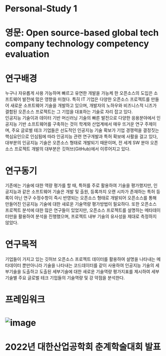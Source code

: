 # Personal-Study 1
# 영문: Open source-based global tech company technology competency evaluation

# 연구배경
누구나 자유롭게 사용 가능하며 빠르고 유연한 개발을 가능케 한 오픈소스의 
도입은 소프트웨어 발전에 많은 영향을 미쳤다. 특히 IT 기업은 다양한 오픈소스
프로젝트를 만들어 새로운 소프트웨어 기술을 개발하고 있으며, 개발자의 노하우와 비즈니스적 니즈가 결합된 오픈소스 프로젝트는 그 기업을 대표하는 기술로 자리 잡고 있다.  
인공지능 기술이과 데이터 기반 머신러닝 기술의 빠른 발전으로 다양한 응용분야에서 인공지능 기반 소프트웨어를 구축하는 것이 학계와 산업계에서 매우 뜨거운 연구 주제이며, 주요 글로벌 테크 기업들은 선도적인 인공지능 기술 확보가 기업 경쟁력을 결정짓는 핵심요인으로 인심됨에 따라 인공지능 관련 연구개발과 특허 확보에 사활을 걸고 있다,
대부분의 인공지능 기술은 오픈소스 형태로 개발되기 때문이며, 전 세계 SW 분야 오픈소스 프로젝트 개발의 대부분은 깃허브(GitHub)에서 이루어지고 있다.

# 연구동기
기존에는 기술에 대한 역량 평가를 할 때, 특허를 주로 활용하여 기술을 평가했지만, 인공지능과 같은 소프트웨어 기술은 개발 및 출원, 등록까지 오랜 시차가 존재하는 특허 등록이 아닌 연구 수정수항이 즉시 반영되는 오픈소스 형태로 개발되어 오픈소스를 통해 만들어진 인공지능 기술에 대한 새로운 기술역량 평가방법이 필요하다. 또한 오픈소스 프로젝트 분석에 대한 많은 연구들이 있었지만, 오픈소스 프로젝트를 설명하는 메타데이터만을 활용하여 분석을 진행했으며, 프로젝트 내부 기술의 유사성을 제대로 측정하지 않았다.

# 연구목적
기업들이 가지고 있는 깃허브 오픈소스 프로젝트 데이터를 활용하여 설명을 나타내는 메타데이터 뿐만아니라 기술을 나타내는 코드데이터를 같이 사용하여 인공지능 기술의 세부기술을 도출하고 도출된 세부기술에 대한 새로운 기술역량 평가지표를 제시하여 세부 기술별 주요 글로벌 테크 기업들의 기술역량 및 강 약점을 분석한다.

# 프레임워크
# ![image](https://user-images.githubusercontent.com/35715977/173728339-7b9e74ac-0541-4f52-a6e6-95e775e3b44c.png)
# 2022년 대한산업공학회 춘계학술대회 발표

